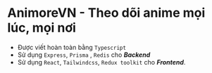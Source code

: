 # AnimoreVN - Theo dõi anime mọi lúc, mọi nơi

- Được viết hoàn toàn bằng `Typescript`
- Sử dụng `Express`, `Prisma` , `Redis` cho ***Backend***
- Sử dụng `React`, `Tailwindcss`, `Redux toolkit` cho ***Frontend***.
